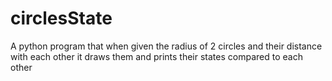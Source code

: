 # circlesState
A python program that when given the radius of 2 circles and their distance with each other it draws them and prints their states compared to each other
